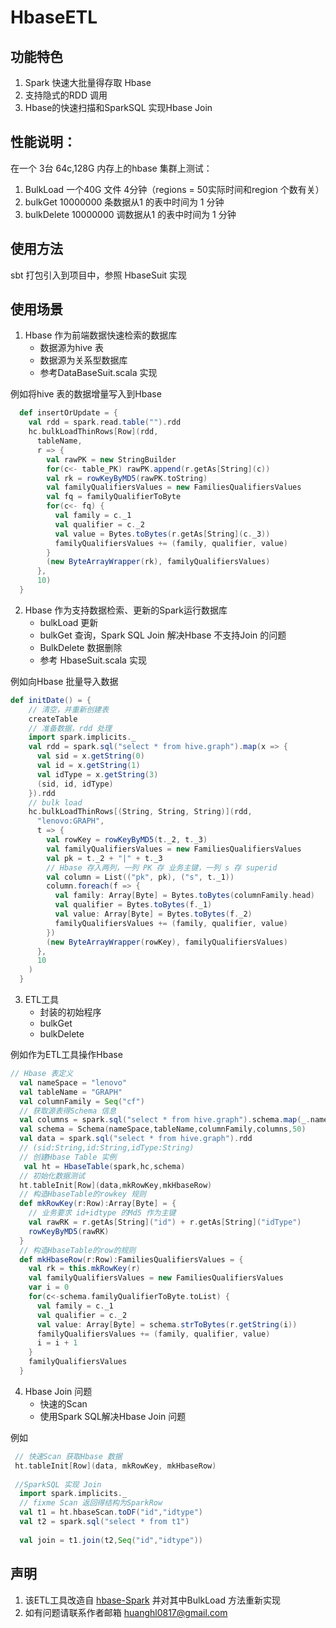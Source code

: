 # HbaseETL
## 功能特色
1. Spark 快速大批量得存取 Hbase
2. 支持隐式的RDD 调用
3. Hbase的快速扫描和SparkSQL 实现Hbase Join

## 性能说明：
在一个 3台 64c,128G 内存上的hbase 集群上测试：
1. BulkLoad 一个40G 文件 4分钟（regions = 50实际时间和region 个数有关）
2. bulkGet 10000000 条数据从1 的表中时间为 1 分钟
3. bulkDelete 10000000 调数据从1 的表中时间为 1 分钟
## 使用方法
 sbt 打包引入到项目中，参照 HbaseSuit 实现
 
## 使用场景

1. Hbase 作为前端数据快速检索的数据库
    - 数据源为hive 表
    - 数据源为关系型数据库
    - 参考DataBaseSuit.scala 实现

例如将hive 表的数据增量写入到Hbase    
   
 ```scala
   def insertOrUpdate = {
     val rdd = spark.read.table("").rdd
     hc.bulkLoadThinRows[Row](rdd,
       tableName,
       r => {
         val rawPK = new StringBuilder
         for(c<- table_PK) rawPK.append(r.getAs[String](c))
         val rk = rowKeyByMD5(rawPK.toString)
         val familyQualifiersValues = new FamiliesQualifiersValues
         val fq = familyQualifierToByte
         for(c<- fq) {
           val family = c._1
           val qualifier = c._2
           val value = Bytes.toBytes(r.getAs[String](c._3))
           familyQualifiersValues += (family, qualifier, value)
         }
         (new ByteArrayWrapper(rk), familyQualifiersValues)
       },
       10)
   }
 ```   

2. Hbase 作为支持数据检索、更新的Spark运行数据库
    - bulkLoad 更新
    - bulkGet 查询，Spark SQL Join 解决Hbase 不支持Join 的问题
    - BulkDelete 数据删除
    - 参考 HbaseSuit.scala 实现
    
例如向Hbase 批量导入数据

```scala
def initDate() = {
    // 清空，并重新创建表
    createTable
    // 准备数据，rdd 处理
    import spark.implicits._
    val rdd = spark.sql("select * from hive.graph").map(x => {
      val sid = x.getString(0)
      val id = x.getString(1)
      val idType = x.getString(3)
      (sid, id, idType)
    }).rdd
    // bulk load
    hc.bulkLoadThinRows[(String, String, String)](rdd,
      "lenovo:GRAPH",
      t => {
        val rowKey = rowKeyByMD5(t._2, t._3)
        val familyQualifiersValues = new FamiliesQualifiersValues
        val pk = t._2 + "|" + t._3
        // Hbase 存入两列，一列 PK 存 业务主键，一列 s 存 superid
        val column = List(("pk", pk), ("s", t._1))
        column.foreach(f => {
          val family: Array[Byte] = Bytes.toBytes(columnFamily.head)
          val qualifier = Bytes.toBytes(f._1)
          val value: Array[Byte] = Bytes.toBytes(f._2)
          familyQualifiersValues += (family, qualifier, value)
        })
        (new ByteArrayWrapper(rowKey), familyQualifiersValues)
      },
      10
    )
  }
```    
3. ETL工具
    - 封装的初始程序
    - bulkGet
    - bulkDelete  
    
例如作为ETL工具操作Hbase

```scala
// Hbase 表定义
  val nameSpace = "lenovo"
  val tableName = "GRAPH"
  val columnFamily = Seq("cf")
  // 获取源表得Schema 信息
  val columns = spark.sql("select * from hive.graph").schema.map(_.name)
  val schema = Schema(nameSpace,tableName,columnFamily,columns,50)
  val data = spark.sql("select * from hive.graph").rdd
  // (sid:String,id:String,idType:String)
  // 创建Hbase Table 实例
   val ht = HbaseTable(spark,hc,schema)
  // 初始化数据测试
  ht.tableInit[Row](data,mkRowKey,mkHbaseRow)
  // 构造HbaseTable的rowkey 规则
  def mkRowKey(r:Row):Array[Byte] = {
    // 业务要求 id+idtype 的Md5 作为主键
    val rawRK = r.getAs[String]("id") + r.getAs[String]("idType")
    rowKeyByMD5(rawRK)
  }
  // 构造HbaseTable的row的规则
  def mkHbaseRow(r:Row):FamiliesQualifiersValues = {
    val rk = this.mkRowKey(r)
    val familyQualifiersValues = new FamiliesQualifiersValues
    var i = 0
    for(c<-schema.familyQualifierToByte.toList) {
      val family = c._1
      val qualifier = c._2
      val value: Array[Byte] = schema.strToBytes(r.getString(i))
      familyQualifiersValues += (family, qualifier, value)
      i = i + 1
    }
    familyQualifiersValues
  }
```

4. Hbase Join 问题
    - 快速的Scan
    - 使用Spark SQL解决Hbase Join 问题
 
 例如

```scala
 // 快速Scan 获取Hbase 数据
 ht.tableInit[Row](data, mkRowKey, mkHbaseRow)
  
 //SparkSQL 实现 Join 
  import spark.implicits._
  // fixme Scan 返回得结构为SparkRow
  val t1 = ht.hbaseScan.toDF("id","idtype")
  val t2 = spark.sql("select * from t1")
  
  val join = t1.join(t2,Seq("id","idtype"))

```

## 声明
1. 该ETL工具改造自 [hbase-Spark](https://github.com/apache/hbase/tree/master/hbase-spark) 并对其中BulkLoad 方法重新实现
2. 如有问题请联系作者邮箱 huanghl0817@gmail.com